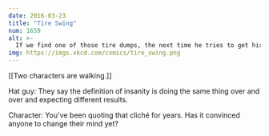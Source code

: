 ```yaml
---
date: 2016-03-23
title: "Tire Swing"
num: 1659
alt: >-
  If we find one of those tire dumps, the next time he tries to get his truck back we can just retreat and let him have it.
img: https://imgs.xkcd.com/comics/tire_swing.png
---
```

[[Two characters are walking.]]

Hat guy: They say the definition of insanity is doing the same thing over and over and expecting different results. 

Character: You've been quoting that cliché for years. Has it convinced anyone to change their mind yet?

